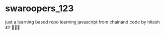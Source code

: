 # swaroopers_123
just a learning based repo
learning javascript from chainand code 
by hitesh sir 🙌🏻😊
